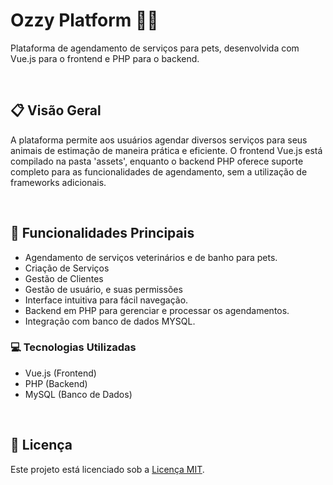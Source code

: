 # Ozzy Platform 🐶💚

Plataforma de agendamento de serviços para pets, desenvolvida com Vue.js para o frontend e PHP para o backend.

<br>

## 📋 Visão Geral

A plataforma permite aos usuários agendar diversos serviços para seus animais de estimação de maneira prática e eficiente. O frontend Vue.js está compilado na pasta 'assets', enquanto o backend PHP oferece suporte completo para as funcionalidades de agendamento, sem a utilização de frameworks adicionais.

<br>

## 🚀 Funcionalidades Principais

- Agendamento de serviços veterinários e de banho para pets.
- Criação de Serviços
- Gestão de Clientes
- Gestão de usuário, e suas permissões
- Interface intuitiva para fácil navegação.
- Backend em PHP para gerenciar e processar os agendamentos.
- Integração com banco de dados MYSQL.

### 💻 Tecnologias Utilizadas

- Vue.js (Frontend)
- PHP (Backend)
- MySQL (Banco de Dados)

<br>

## 📄 Licença

Este projeto está licenciado sob a [Licença MIT](https://opensource.org/licenses/MIT).
